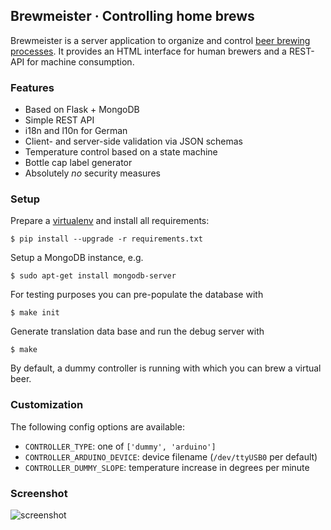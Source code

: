 ## Brewmeister · Controlling home brews

Brewmeister is a server application to organize and control [beer brewing
processes](http://en.wikipedia.org/wiki/Brewing). It provides an HTML interface
for human brewers and a REST-API for machine consumption.


### Features

* Based on Flask + MongoDB
* Simple REST API
* i18n and l10n for German
* Client- and server-side validation via JSON schemas
* Temperature control based on a state machine
* Bottle cap label generator
* Absolutely _no_ security measures


### Setup

Prepare a [virtualenv](http://www.virtualenv.org/en/latest/) and install all
requirements:

    $ pip install --upgrade -r requirements.txt

Setup a MongoDB instance, e.g.

    $ sudo apt-get install mongodb-server

For testing purposes you can pre-populate the database with

    $ make init

Generate translation data base and run the debug server with

    $ make

By default, a dummy controller is running with which you can brew a virtual
beer.


### Customization

The following config options are available:

* `CONTROLLER_TYPE`: one of `['dummy', 'arduino']`
* `CONTROLLER_ARDUINO_DEVICE`: device filename (`/dev/ttyUSB0` per default)
* `CONTROLLER_DUMMY_SLOPE`: temperature increase in degrees per minute 


### Screenshot

![screenshot](http://i.imgur.com/TGDSKAO.png)
